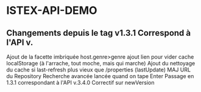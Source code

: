 ISTEX-API-DEMO
=============
Changements depuis le tag v1.3.1
Correspond à l'API v.
-------------
 Ajout de la facette imbriquée host.genre>genre
ajout lien pour vider cache localStorage (à l'arrache, tout moche, mais qui marche)
Ajout du nettoyage du cache si last-refresh plus vieux que /properties (lastUpdate)
MAJ URL du Repository
Recherche avancée lancée quand on tape Enter
Passage en 1.3.1 correspondant à l'API v.3.4.0
Correctif sur newVersion

